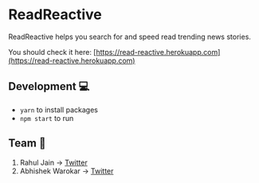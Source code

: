 # ReadReactive 

ReadReactive helps you search for and speed read trending news stories.

You should check it here: [https://read-reactive.herokuapp.com](https://read-reactive.herokuapp.com)


## Development 💻

+ `yarn` to install packages
+ `npm start` to run

## Team 👨

1. Rahul Jain -> [Twitter](https://twitter.com/xRahulJain)
2. Abhishek Warokar -> [Twitter](https://twitter.com/11apollonian)
